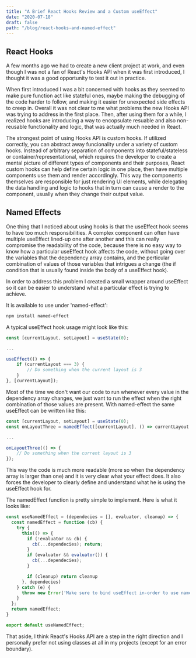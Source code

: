 ```yaml
---
title: "A Brief React Hooks Review and a Custom useEffect"
date: "2020-07-18"
draft: false
path: "/blog/react-hooks-and-named-effect"
---
```


## React Hooks

A few months ago we had to create a new client project at work, and even though I was not a fan of React's Hooks API when it was first introduced, I thought it was a good opportunity to test it out in practice.

When first introduced I was a bit concerned with hooks as they seemed to make pure function act like stateful ones, maybe making the debugging of the code harder to follow, and making it easier for unexpected side effects to creep in. Overall it was not clear to me what problems the new Hooks API was trying to address in the first place.
Then, after using them for a while, I realized hooks are introducing a way to encopsulate resuable and also non-reusable functionality and logic, that was actually much needed in React.

The strongest point of using Hooks API is custom hooks. If utilized correctly, you can abstract away funcionality under a variety of custom hooks.
Instead of arbitrary separation of components into stateful/stateless or container/representational, which requires the developer to create a mental picture of different types of components and their purposes, React custom hooks can help define certain logic in one place, then have multiple components use them and render accordingly. This way the components themselves are responsible for just rendering UI elements, while delegating the data handling and logic to hooks that in turn can cause a render to the component, usually when they change their output value.

## Named Effects

One thing that I noticed about using hooks is that the useEffect hook seems to have too much responsibilities.
A complex component can often have multiple useEffect lined-up one after another and this can really compromise the readability of the code, because there is no easy way to know how a particular useEffect hook affects the code, without going over the variables that the dependency array contains, and the perticular combination of values of those variables that intrigues a change (the if condition that is usually found inside the body of a useEffect hook).

In order to address this problem I created a small wrapper around useEffect so it can be easier to understand what a particular effect is trying to achieve.

It is available to use under 'named-effect':

```bash
npm install named-effect
```

A typical useEffect hook usage might look like this:
```js
const [currentLayout, setLayout] = useState(0);

...

useEffect(() => {
    if (currentLayout === 3) {
        // Do something when the current layout is 3
    }
}, [currentLayout]);
```

Most of the time we don't want our code to run whenever every value in the dependency array changes, we just want to run the effect when the right combination of those values are present. With named-effect the same useEffect can be written like this:

```js
const [currentLayout, setLayout] = useState(0);
const onLayoutThree = namedEffect([currentLayout], () => currentLayout === 3).bind(useEffect);

...

onLayoutThree(() => {
    // Do something when the current layout is 3
});
```

This way the code is much more readable (more so when the dependency array is larger than one) and it is very clear what your effect does. It also forces the developer to clearly define and understand what he is using the useEffect hook for.

The namedEffect function is pretty simple to implement. Here is what it looks like:

```js
const useNamedEffect = (dependecies = [], evaluator, cleanup) => {
  const namedEffect = function (cb) {
    try {
      this(() => {
        if (!evaluator && cb) {
          cb(...dependecies); return;
        }
        if (evaluator && evaluator()) {
          cb(...dependecies);
        }

        if (cleanup) return cleanup
      }, dependecies)
    } catch (e) {
      throw new Error('Make sure to bind useEffect in-order to use namedEffect.');
    }
  };
  return namedEffect;
}

export default useNamedEffect;
```

That aside, I think React's Hooks API are a step in the right direction and I personally prefer not using classes at all in my projects (except for an error boundary).